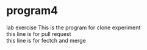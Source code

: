 # program4
lab exercise
This is the program for clone experiment <br>
this line is for pull request <br>
this line is for fectch and merge <br>
